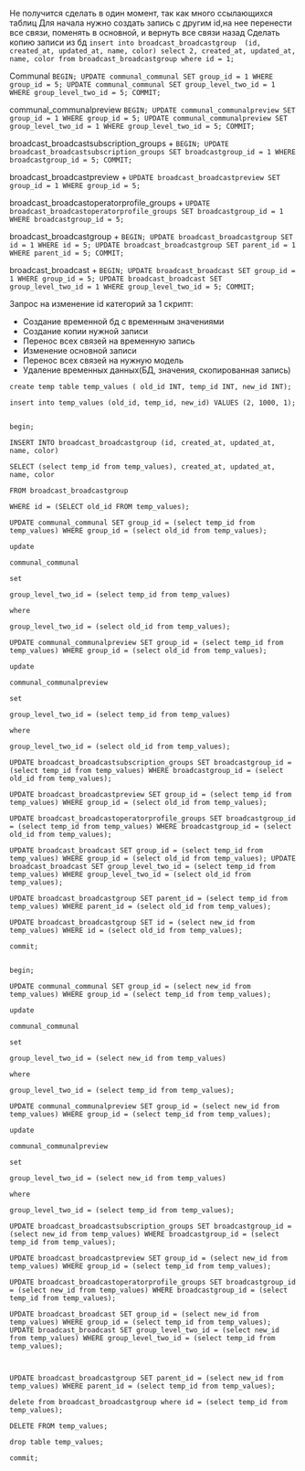 Не получится сделать в один момент, так как много ссылающихся таблиц
Для начала нужно создать запись с другим id,на нее перенести все связи, поменять в основной, и вернуть все связи назад
Сделать копию записи из бд
`insert into broadcast_broadcastgroup  (id, created_at, updated_at, name, color) select 2, created_at, updated_at, name, color from broadcast_broadcastgroup where id = 1;`

Communal
`BEGIN; UPDATE communal_communal SET group_id = 1 WHERE group_id = 5; UPDATE communal_communal SET group_level_two_id = 1 WHERE group_level_two_id = 5; COMMIT;`

communal_communalpreview
`BEGIN; UPDATE communal_communalpreview SET group_id = 1 WHERE group_id = 5; UPDATE communal_communalpreview SET group_level_two_id = 1 WHERE group_level_two_id = 5; COMMIT;`

broadcast_broadcastsubscription_groups +
`BEGIN; UPDATE broadcast_broadcastsubscription_groups SET broadcastgroup_id = 1 WHERE broadcastgroup_id = 5; COMMIT;`

broadcast_broadcastpreview +
`UPDATE broadcast_broadcastpreview SET group_id = 1 WHERE group_id = 5;`

broadcast_broadcastoperatorprofile_groups +
`UPDATE broadcast_broadcastoperatorprofile_groups SET broadcastgroup_id = 1 WHERE broadcastgroup_id = 5;`

broadcast_broadcastgroup +
`BEGIN; UPDATE broadcast_broadcastgroup SET id = 1 WHERE id = 5; UPDATE broadcast_broadcastgroup SET parent_id = 1 WHERE parent_id = 5; COMMIT;`

broadcast_broadcast +
`BEGIN; UPDATE broadcast_broadcast SET group_id = 1 WHERE group_id = 5; UPDATE broadcast_broadcast SET group_level_two_id = 1 WHERE group_level_two_id = 5; COMMIT;`


Запрос на изменение id категорий за 1 скрипт:
- Создание временной бд с временным значениями
- Создание копии нужной записи
- Перенос всех связей на временную запись
- Изменение основной записи
- Перенос всех связей на нужную модель
- Удаление временных данных(БД, значения, скопированная запись)

```
create temp table temp_values ( old_id INT, temp_id INT, new_id INT);

insert into temp_values (old_id, temp_id, new_id) VALUES (2, 1000, 1);

  
begin;

INSERT INTO broadcast_broadcastgroup (id, created_at, updated_at, name, color)

SELECT (select temp_id from temp_values), created_at, updated_at, name, color

FROM broadcast_broadcastgroup

WHERE id = (SELECT old_id FROM temp_values);

UPDATE communal_communal SET group_id = (select temp_id from temp_values) WHERE group_id = (select old_id from temp_values);

update

communal_communal

set

group_level_two_id = (select temp_id from temp_values)

where

group_level_two_id = (select old_id from temp_values);

UPDATE communal_communalpreview SET group_id = (select temp_id from temp_values) WHERE group_id = (select old_id from temp_values);

update

communal_communalpreview

set

group_level_two_id = (select temp_id from temp_values)

where

group_level_two_id = (select old_id from temp_values);

UPDATE broadcast_broadcastsubscription_groups SET broadcastgroup_id = (select temp_id from temp_values) WHERE broadcastgroup_id = (select old_id from temp_values);

UPDATE broadcast_broadcastpreview SET group_id = (select temp_id from temp_values) WHERE group_id = (select old_id from temp_values);

UPDATE broadcast_broadcastoperatorprofile_groups SET broadcastgroup_id = (select temp_id from temp_values) WHERE broadcastgroup_id = (select old_id from temp_values);

UPDATE broadcast_broadcast SET group_id = (select temp_id from temp_values) WHERE group_id = (select old_id from temp_values); UPDATE broadcast_broadcast SET group_level_two_id = (select temp_id from temp_values) WHERE group_level_two_id = (select old_id from temp_values);

UPDATE broadcast_broadcastgroup SET parent_id = (select temp_id from temp_values) WHERE parent_id = (select old_id from temp_values);

UPDATE broadcast_broadcastgroup SET id = (select new_id from temp_values) WHERE id = (select old_id from temp_values);

commit;


begin;

UPDATE communal_communal SET group_id = (select new_id from temp_values) WHERE group_id = (select temp_id from temp_values);

update

communal_communal

set

group_level_two_id = (select new_id from temp_values)

where

group_level_two_id = (select temp_id from temp_values);

UPDATE communal_communalpreview SET group_id = (select new_id from temp_values) WHERE group_id = (select temp_id from temp_values);

update

communal_communalpreview

set

group_level_two_id = (select new_id from temp_values)

where

group_level_two_id = (select temp_id from temp_values);

UPDATE broadcast_broadcastsubscription_groups SET broadcastgroup_id = (select new_id from temp_values) WHERE broadcastgroup_id = (select temp_id from temp_values);

UPDATE broadcast_broadcastpreview SET group_id = (select new_id from temp_values) WHERE group_id = (select temp_id from temp_values);

UPDATE broadcast_broadcastoperatorprofile_groups SET broadcastgroup_id = (select new_id from temp_values) WHERE broadcastgroup_id = (select temp_id from temp_values);

UPDATE broadcast_broadcast SET group_id = (select new_id from temp_values) WHERE group_id = (select temp_id from temp_values); UPDATE broadcast_broadcast SET group_level_two_id = (select new_id from temp_values) WHERE group_level_two_id = (select temp_id from temp_values);

  

UPDATE broadcast_broadcastgroup SET parent_id = (select new_id from temp_values) WHERE parent_id = (select temp_id from temp_values);

delete from broadcast_broadcastgroup where id = (select temp_id from temp_values);

DELETE FROM temp_values;

drop table temp_values;

commit;
```
